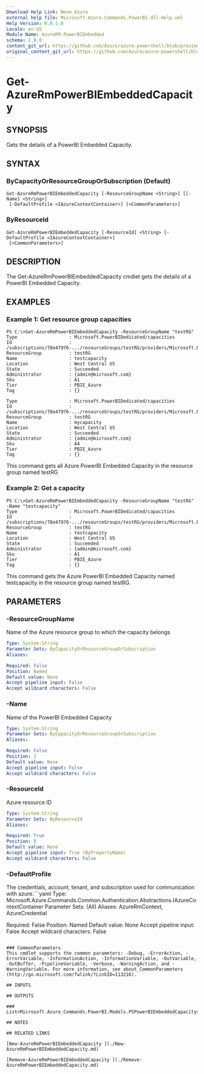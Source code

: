 ```yaml
---
Download Help Link: None_Azure
external help file: Microsoft.Azure.Commands.PowerBI.dll-Help.xml
Help Version: 0.0.1.0
Locale: en-US
Module Name: AzureRM.PowerBIEmbedded
schema: 2.0.0
content_git_url: https://github.com/Azure/azure-powershell/blob/preview/src/ResourceManager/PowerBIEmbedded/Commands.PowerBI/help/Get-AzureRmPowerBIEmbeddedCapacity.md
original_content_git_url: https://github.com/Azure/azure-powershell/blob/preview/src/ResourceManager/PowerBIEmbedded/Commands.PowerBI/help/Get-AzureRmPowerBIEmbeddedCapacity.md
---
```


# Get-AzureRmPowerBIEmbeddedCapacity

## SYNOPSIS
Gets the details of a PowerBI Embedded Capacity.

## SYNTAX

### ByCapacityOrResourceGroupOrSubscription (Default)
```
Get-AzureRmPowerBIEmbeddedCapacity [-ResourceGroupName <String>] [[-Name] <String>]
 [-DefaultProfile <IAzureContextContainer>] [<CommonParameters>]
```

### ByResourceId
```
Get-AzureRmPowerBIEmbeddedCapacity [-ResourceId] <String> [-DefaultProfile <IAzureContextContainer>]
 [<CommonParameters>]
```

## DESCRIPTION
The Get-AzureRmPowerBIEmbeddedCapacity cmdlet gets the details of a PowerBI Embedded Capacity.

## EXAMPLES

### Example 1: Get resource group capacities
```
PS C:\>Get-AzureRmPowerBIEmbeddedCapacity -ResourceGroupName "testRG"
Type                   : Microsoft.PowerBIDedicated/capacities
Id                     : /subscriptions/78e47976-.../resourceGroups/testRG/providers/Microsoft.PowerBIDedicated/capacities/testcapacity
ResourceGroup          : testRG
Name                   : testcapacity
Location               : West Central US
State                  : Succeeded
Administrator          : {admin@microsoft.com}
Sku                    : A1
Tier                   : PBIE_Azure
Tag                    : {}

Type                   : Microsoft.PowerBIDedicated/capacities
Id                     : /subscriptions/78e47976-.../resourceGroups/testRG/providers/Microsoft.PowerBIDedicated/capacities/mycapacity
ResourceGroup          : testRG
Name                   : mycapacity
Location               : West Central US
State                  : Succeeded
Administrator          : {admin@microsoft.com}
Sku                    : A4
Tier                   : PBIE_Azure
Tag                    : {}
```

This command gets all Azure PowerBI Embedded Capacity in the resource group named testRG

### Example 2: Get a capacity
```
PS C:\>Get-AzureRmPowerBIEmbeddedCapacity -ResourceGroupName "testRG" -Name "testcapacity"
Type                   : Microsoft.PowerBIDedicated/capacities
Id                     : /subscriptions/78e47976-.../resourceGroups/testRG/providers/Microsoft.PowerBIDedicated/capacities/testcapacity
ResourceGroup          : testRG
Name                   : testcapacity
Location               : West Central US
State                  : Succeeded
Administrator          : {admin@microsoft.com}
Sku                    : A1
Tier                   : PBIE_Azure
Tag                    : {}
```

This command gets the Azure PowerBI Embedded Capacity named testcapacity in the resource group named testRG.

## PARAMETERS

### -ResourceGroupName
Name of the Azure resource group to which the capacity belongs

```yaml
Type: System.String
Parameter Sets: ByCapacityOrResourceGroupOrSubscription
Aliases:

Required: False
Position: Named
Default value: None
Accept pipeline input: False
Accept wildcard characters: False
```

### -Name
Name of the PowerBI Embedded Capacity

```yaml
Type: System.String
Parameter Sets: ByCapacityOrResourceGroupOrSubscription
Aliases:

Required: False
Position: 1
Default value: None
Accept pipeline input: False
Accept wildcard characters: False
```

### -ResourceId
Azure resource ID

```yaml
Type: System.String
Parameter Sets: ByResourceId
Aliases:

Required: True
Position: 0
Default value: None
Accept pipeline input: True (ByPropertyName)
Accept wildcard characters: False
```

### -DefaultProfile
The credentials, account, tenant, and subscription used for communication with azure.```yaml
Type: Microsoft.Azure.Commands.Common.Authentication.Abstractions.IAzureContextContainer
Parameter Sets: (All)
Aliases: AzureRmContext, AzureCredential

Required: False
Position: Named
Default value: None
Accept pipeline input: False
Accept wildcard characters: False
```

### CommonParameters
This cmdlet supports the common parameters: -Debug, -ErrorAction, -ErrorVariable, -InformationAction, -InformationVariable, -OutVariable, -OutBuffer, -PipelineVariable, -Verbose, -WarningAction, and -WarningVariable. For more information, see about_CommonParameters (http://go.microsoft.com/fwlink/?LinkID=113216).

## INPUTS

## OUTPUTS

### List<Microsoft.Azure.Commands.PowerBI.Models.PSPowerBIEmbeddedCapacity>

## NOTES

## RELATED LINKS

[New-AzureRmPowerBIEmbeddedCapacity ](./New-AzureRmPowerBIEmbeddedCapacity.md)

[Remove-AzureRmPowerBIEmbeddedCapacity ](./Remove-AzureRmPowerBIEmbeddedCapacity.md)
